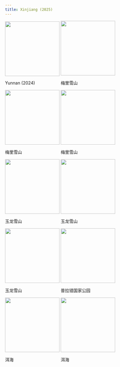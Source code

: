 ```yaml
---
title: Xinjiang (2025)
---
```



<div id="banner">
	<div class="inline-block" style="display:inline-block;"><a href="Yunnan_2024.jpg"><img src="Yunnan_2024.jpg" style="height: 180px;"></a><div><p>Yunnan (2024)</p></div></div>
	<div class="inline-block" style="display:inline-block;"><a href="Meili_snow_mountains.jpg"><img src="Meili_snow_mountains.jpg" style="height: 180px;"></a><div><p>梅里雪山</p></div></div>
	<div class="inline-block" style="display:inline-block;"><a href="Meili_snow_mountains_3.jpg"><img src="Meili_snow_mountains_3.jpg" style="height: 180px;"></a><div><p>梅里雪山</p></div></div>
	<div class="inline-block" style="display:inline-block;"><a href="Meili_snow_mountains_4.jpg"><img src="Meili_snow_mountains_4.jpg" style="height: 180px;"></a><div><p>梅里雪山</p></div></div>
	<div class="inline-block" style="display:inline-block;"><a href="Yulong_snow_mountain_2.jpg"><img src="Yulong_snow_mountain_2.jpg" style="height: 180px;"></a><div><p>玉龙雪山</p></div></div>
	<div class="inline-block" style="display:inline-block;"><a href="Yulong_snow_mountain.jpg"><img src="Yulong_snow_mountain.jpg" style="height: 180px;"></a><div><p>玉龙雪山</p></div></div>
	<div class="inline-block" style="display:inline-block;"><a href="Yulong_snow_mountain_3.jpg"><img src="Yulong_snow_mountain_3.jpg" style="height: 180px;"></a><div><p>玉龙雪山</p></div></div>
	<div class="inline-block" style="display:inline-block;"><a href="Pudacuo_Natioal_Park_1.jpg"><img src="Pudacuo_Natioal_Park_1.jpg" style="height: 180px;"></a><div><p>普拉错国家公园</p></div></div>
	<div class="inline-block" style="display:inline-block;"><a href="Erhai_Shan.jpg"><img src="Erhai_Shan.jpg" style="height: 180px;"></a><div><p>洱海</p></div></div>
	<div class="inline-block" style="display:inline-block;"><a href="Erhai_Weizhi.jpg"><img src="Erhai_Weizhi.jpg" style="height: 180px;"></a><div><p>洱海</p></div></div>
</div>


